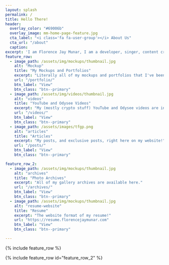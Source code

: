 ```yaml
---
layout: splash
permalink: /
title: Hello There!
header:
  overlay_color: "#69006b"
  overlay_image: mm-home-page-feature.jpg
  cta_label: "<i class='fa fa-user-group'></i> About Us"
  cta_url: "/about"
  caption:
excerpt: 'I am Florence Jay Munar, I am a developer, singer, content creator, parodist, crypto related stuff that I've been working on, and so on. <br />'
feature_row:
  - image_path: /assets/img/mockups/thumbnail.jpg
    alt: "Mockup"
    title: "My Mockups and Portfolios"
    excerpt: "Literally all of my mockups and portfolios that I've been doing for the past years."
    url: "/portfolio/"
    btn_label: "View"
    btn_class: "btn--primary"
  - image_path: /assets/img/videos/thumbnail.jpg
    alt: "videos"
    title: "YouTube and Odysee Videos"
    excerpt: "My (mostly crypto stuff) YouTube and Odysee videos are in here!"
    url: "/videos/"
    btn_label: "View"
    btn_class: "btn--primary"
  - image_path: /assets/images/tfgp.png
    alt: "articles"
    title: "Articles"
    excerpt: "My posts, and exclusive posts, right here on my website!"
    url: "/posts/"
    btn_label: "View"
    btn_class: "btn--primary"

feature_row_2:
  - image_path: /assets/img/mockups/thumbnail.jpg
    alt: "archives"
    title: "Photo Archives"
    excerpt: "All of my gallery archives are available here."
    url: "/archives/"
    btn_label: "View"
    btn_class: "btn--primary"
  - image_path: /assets/img/mockups/thumbnail.jpg
    alt: "resume-website"
    title: "Resume"
    excerpt: "The website format of my resume!"
    url: "https://resume.florencejaymunar.com"
    btn_label: "View"
    btn_class: "btn--primary"

---
```


{% include feature_row %}

{% include feature_row id="feature_row_2" %}
